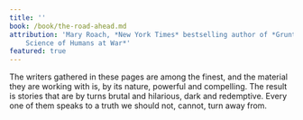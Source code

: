 ```yaml
---
title: ''  
book: /book/the-road-ahead.md
attribution: 'Mary Roach, *New York Times* bestselling author of *Grunt: The Curious
    Science of Humans at War*'
featured: true
---
```

The writers gathered in these pages are among the finest, and the material they are working with is, by its nature, powerful and compelling. The result is stories that are by turns brutal and hilarious, dark and redemptive. Every one of them speaks to a truth we should not, cannot, turn away from.


